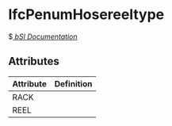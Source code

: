 IfcPenumHosereeltype
====================
$[ _bSI
Documentation_](https://standards.buildingsmart.org/IFC/DEV/IFC4_2/FINAL/HTML/schema//pset/penum_hosereeltype.htm)


Attributes
----------
| Attribute   | Definition   |
|-------------|--------------|
| RACK        |              |
| REEL        |              |
